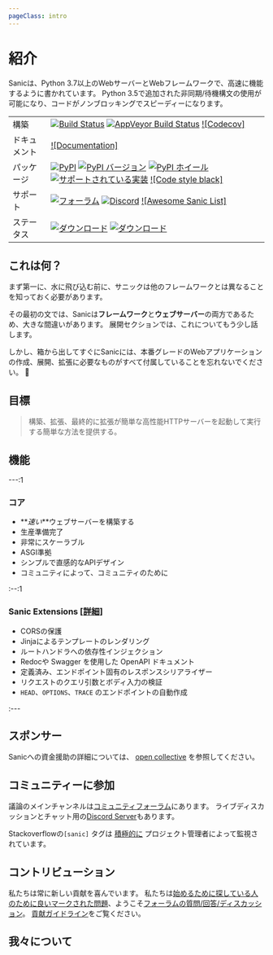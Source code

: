 ```yaml
---
pageClass: intro
---
```


# 紹介

Sanicは、Python 3.7以上のWebサーバーとWebフレームワークで、高速に機能するように書かれています。 Python 3.5で追加された非同期/待機構文の使用が可能になり、コードがノンブロッキングでスピーディーになります。

|        |                                                                                                              |
| ------ | ------------------------------------------------------------------------------------------------------------ |
| 構築     | [![Build Status][1]][1] [![AppVeyor Build Status][3]][2] [![Codecov]][3]                                     |
| ドキュメント | [![Documentation]][4]                                                                                        |
| パッケージ  | [![PyPI][7]][5] [![PyPI バージョン][9]][5] [![PyPI ホイール][11]][6] [![サポートされている実装][13]][6] [![Code style black]][7] |
| サポート   | [![フォーラム][16]][8] [![Discord][18]][9] [![Awesome Sanic List]][10]                                            |
| ステータス  | [![ダウンロード][21]][11] [![ダウンロード][23]][11]                                                                      |

## これは何？

まず第一に、水に飛び込む前に、サニックは他のフレームワークとは異なることを知っておく必要があります。

その最初の文では、Sanicは**フレームワーク**と**ウェブサーバー**の両方であるため、大きな間違いがあります。 展開セクションでは、これについてもう少し話します。

しかし、箱から出してすぐにSanicには、本番グレードのWebアプリケーションの作成、展開、拡張に必要なものがすべて付属していることを忘れないでください。 :rocket:

## 目標

> 構築、拡張、最終的に拡張が簡単な高性能HTTPサーバーを起動して実行する簡単な方法を提供する。
## 機能

---:1

### コア

- **_速い_**ウェブサーバーを構築する
- 生産準備完了
- 非常にスケーラブル
- ASGI準拠
- シンプルで直感的なAPIデザイン
- コミュニティによって、コミュニティのために

:--:1

### Sanic Extensions [[詳細](../plugins/sanic-ext/getting-started.md)]

- CORSの保護
- Jinjaによるテンプレートのレンダリング
- ルートハンドラへの依存性インジェクション
- Redocや Swagger を使用した OpenAPI ドキュメント
- 定義済み、エンドポイント固有のレスポンスシリアライザー
- リクエストのクエリ引数とボディ入力の検証
- `HEAD`、`OPTIONS`、`TRACE` のエンドポイントの自動作成

:---



## スポンサー

Sanicへの資金援助の詳細については、 [open collective](https://opencollective.com/sanic-org) を参照してください。


## コミュニティーに参加

議論のメインチャンネルは[コミュニティフォーラム](https://community.sanicframework.org/)にあります。 ライブディスカッションとチャット用の[Discord Server](https://discord.gg/FARQzAEMAA)もあります。

Stackoverflowの`[sanic]` タグは [積極的に](https://stackoverflow.com/questions/tagged/sanic) プロジェクト管理者によって監視されています。

## コントリビューション

私たちは常に新しい貢献を喜んでいます。 私たちは[始めるために探している人のために良いマークされた問題](https://github.com/sanic-org/sanic/issues?q=is%3Aopen+is%3Aissue+label%3Abeginner)、ようこそ[フォーラムの質問/回答/ディスカッション](https://community.sanicframework.org/)。 [貢献ガイドライン](https://github.com/sanic-org/sanic/blob/master/CONTRIBUTING.rst)をご覧ください。

## 我々について

<Contributions />

[1]: https://travis-ci.com/sanic-org/sanic.svg?branch=master
[1]: https://travis-ci.com/sanic-org/sanic
[3]: https://ci.appveyor.com/api/projects/status/d8pt3ids0ynexi8c/branch/master?svg=true
[2]: https://ci.appveyor.com/project/sanic-org/sanic
[3]: https://codecov.io/gh/sanic-org/sanic
[4]: http://sanic.readthedocs.io/en/latest/?badge=latest
[7]: https://img.shields.io/pypi/v/sanic.svg
[5]: https://pypi.python.org/pypi/sanic/
[9]: https://img.shields.io/pypi/pyversions/sanic.svg
[5]: https://pypi.python.org/pypi/sanic/
[11]: https://img.shields.io/pypi/wheel/sanic.svg
[6]: https://pypi.python.org/pypi/sanic
[13]: https://img.shields.io/pypi/implementation/sanic.svg
[6]: https://pypi.python.org/pypi/sanic
[7]: https://github.com/ambv/black
[16]: https://img.shields.io/badge/forums-community-ff0068.svg
[8]: https://community.sanicframework.org/
[18]: https://img.shields.io/discord/812221182594121728?logo=discord
[9]: https://discord.gg/FARQzAEMAA
[10]: https://github.com/mekicha/awesome-sanic
[21]: https://pepy.tech/badge/sanic/month
[11]: https://pepy.tech/project/sanic
[23]: https://pepy.tech/badge/sanic/week
[11]: https://pepy.tech/project/sanic
